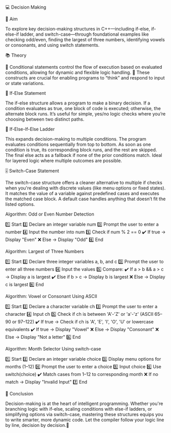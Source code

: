 💻 Decision Making

🎯 Aim

To explore key decision-making structures in C++—including if-else, if-else-if ladder, and switch-case—through foundational examples like checking odd/even, finding the largest of three numbers, identifying vowels or consonants, and using switch statements.

📚 Theory

🔹 Conditional statements control the flow of execution based on evaluated conditions, allowing for dynamic and flexible logic handling.
🔹 These constructs are crucial for enabling programs to “think” and respond to input or state variations.

🔄 If-Else Statement

The if-else structure allows a program to make a binary decision. If a condition evaluates as true, one block of code is executed; otherwise, the alternate block runs. It’s useful for simple, yes/no logic checks where you’re choosing between two distinct paths.

🧭 If-Else-If-Else Ladder

This expands decision-making to multiple conditions. The program evaluates conditions sequentially from top to bottom. As soon as one condition is true, its corresponding block runs, and the rest are skipped. The final else acts as a fallback if none of the prior conditions match. Ideal for layered logic where multiple outcomes are possible.

🎚️ Switch-Case Statement

The switch-case structure offers a cleaner alternative to multiple if checks when you're dealing with discrete values (like menu options or fixed states). It matches the value of a variable against predefined cases and executes the matched case block. A default case handles anything that doesn’t fit the listed options.

Algorithm: Odd or Even Number Detection

1️⃣ Start
2️⃣ Declare an integer variable num
3️⃣ Prompt the user to enter a number
4️⃣ Input the number into num
5️⃣ Check if num % 2 == 0
     ✔️ If true → Display "Even"
     ❌ Else → Display "Odd"
6️⃣ End

Algorithm: Largest of Three Numbers

1️⃣ Start
2️⃣ Declare three integer variables a, b, and c
3️⃣ Prompt the user to enter all three numbers
4️⃣ Input the values
5️⃣ Compare:
     ✔️ If a > b && a > c → Display a is largest
     ✔️ Else if b > c → Display b is largest
     ❌ Else → Display c is largest
6️⃣ End

Algorithm: Vowel or Consonant Using ASCII

1️⃣ Start
2️⃣ Declare a character variable ch
3️⃣ Prompt the user to enter a character
4️⃣ Input ch
5️⃣ Check if ch is between 'A'-'Z' or 'a'-'z' (ASCII 65–90 or 97–122)
     ✔️ If true → Check if ch is 'A', 'E', 'I', 'O', 'U' or lowercase equivalents
     ✔️ If true → Display "Vowel"
     ❌ Else → Display "Consonant"
     ❌ Else → Display "Not a letter"
6️⃣ End

Algorithm: Month Selector Using switch-case

1️⃣ Start
2️⃣ Declare an integer variable choice
3️⃣ Display menu options for months (1–12)
4️⃣ Prompt the user to enter a choice
5️⃣ Input choice
6️⃣ Use switch(choice)
     ✔️ Match cases from 1–12 to corresponding month
     ❌ If no match → Display "Invalid Input"
7️⃣ End

🧠 Conclusion

Decision-making is at the heart of intelligent programming. Whether you're branching logic with if-else, scaling conditions with else-if ladders, or simplifying options via switch-case, mastering these structures equips you to write smarter, more dynamic code. Let the compiler follow your logic line by line, decision by decision.🚀
